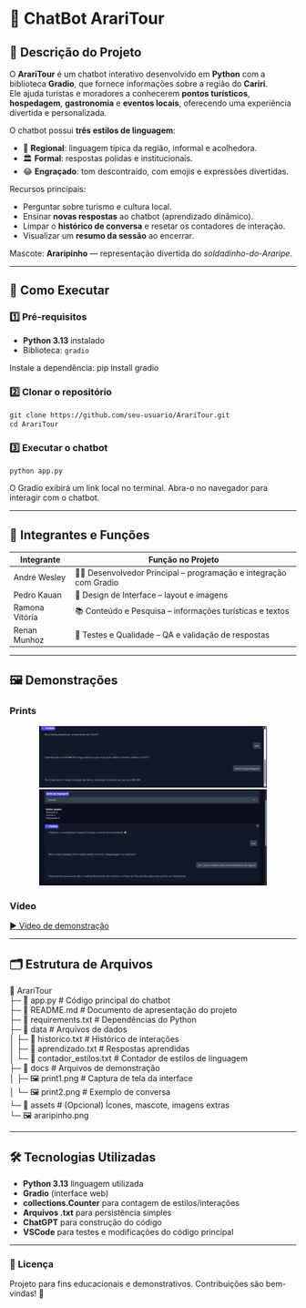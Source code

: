 # 🤖 ChatBot ArariTour

## 📌 Descrição do Projeto
O **ArariTour** é um chatbot interativo desenvolvido em **Python** com a biblioteca **Gradio**, que fornece informações sobre a região do **Cariri**.  
Ele ajuda turistas e moradores a conhecerem **pontos turísticos**, **hospedagem**, **gastronomia** e **eventos locais**, oferecendo uma experiência divertida e personalizada.

O chatbot possui **três estilos de linguagem**:
- 🏡 **Regional**: linguagem típica da região, informal e acolhedora.  
- 🏛️ **Formal**: respostas polidas e institucionais.  
- 😂 **Engraçado**: tom descontraído, com emojis e expressões divertidas.  

Recursos principais:
- Perguntar sobre turismo e cultura local.  
- Ensinar **novas respostas** ao chatbot (aprendizado dinâmico).  
- Limpar o **histórico de conversa** e resetar os contadores de interação.  
- Visualizar um **resumo da sessão** ao encerrar.  

Mascote: **Araripinho** — representação divertida do *soldadinho-do-Araripe*.

---

## 🚀 Como Executar

### 1️⃣ Pré-requisitos
- **Python 3.13** instalado  
- Biblioteca: `gradio`

Instale a dependência:
    pip install gradio

### 2️⃣ Clonar o repositório
    git clone https://github.com/seu-usuario/ArariTour.git
    cd ArariTour

### 3️⃣ Executar o chatbot
    python app.py

O Gradio exibirá um link local no terminal. Abra-o no navegador para interagir com o chatbot.

---

## 👥 Integrantes e Funções
| Integrante         | Função no Projeto                                      |
|--------------------|--------------------------------------------------------|
| André Wesley       | 🧑‍💻 Desenvolvedor Principal – programação e integração com Gradio |
| Pedro Kauan        | 🎨 Design de Interface – layout e imagens              |
| Ramona Vitória     | 📚 Conteúdo e Pesquisa – informações turísticas e textos|
| Renan Munhoz       | 🧪 Testes e Qualidade – QA e validação de respostas    |

---

## 🖼️ Demonstrações
### Prints
<p align="center">
  <img src="Imagens/Foto_1Arari.jpeg" width="400"/>
  <img src="Imagens/Foto_2Arari.jpeg" width="400"/>
</p>


### Vídeo
  [▶️ Vídeo de demonstração](Video/8d5430df-8430-4e1a-963f-206d9057f3ca.mp4)

---

## 🗂️ Estrutura de Arquivos

📁 ArariTour  
├─ 📄 app.py                # Código principal do chatbot  
├─ 📄 README.md             # Documento de apresentação do projeto  
├─ 📄 requirements.txt      # Dependências do Python  
├─ 📁 data                  # Arquivos de dados  
│   ├─ 📄 historico.txt     # Histórico de interações  
│   ├─ 📄 aprendizado.txt   # Respostas aprendidas  
│   └─ 📄 contador_estilos.txt  # Contador de estilos de linguagem  
├─ 📁 docs                  # Arquivos de demonstração  
│   ├─ 🖼️ print1.png        # Captura de tela da interface  
│   └─ 🖼️ print2.png        # Exemplo de conversa  
└─ 📁 assets                # (Opcional) Ícones, mascote, imagens extras  
    └─ 🖼️ araripinho.png

---

## 🛠️ Tecnologias Utilizadas
- **Python 3.13** linguagem utilizada 
- **Gradio** (interface web)  
- **collections.Counter** para contagem de estilos/interações  
- **Arquivos .txt** para persistência simples
- **ChatGPT** para construção do código
- **VSCode** para testes e modificações do código principal

---

### 📜 Licença
Projeto para fins educacionais e demonstrativos. Contribuições são bem-vindas! 🚀
